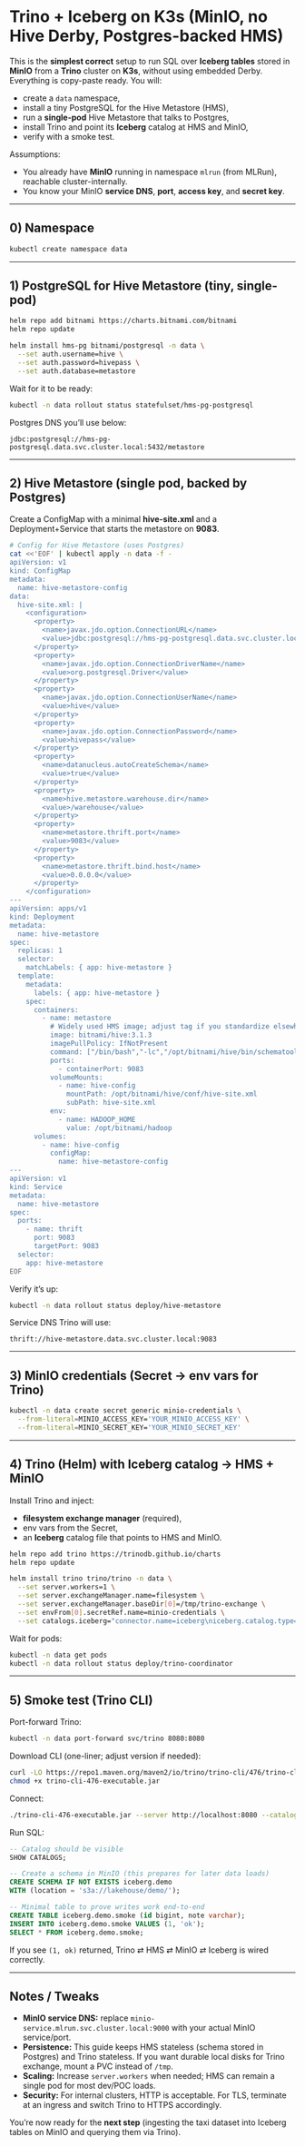 # Trino + Iceberg on K3s (MinIO, **no Hive Derby**, **Postgres-backed HMS**)

This is the **simplest correct** setup to run SQL over **Iceberg tables** stored in **MinIO** from a **Trino** cluster on **K3s**, without using embedded Derby. Everything is copy-paste ready. You will:

* create a `data` namespace,
* install a tiny PostgreSQL for the Hive Metastore (HMS),
* run a **single-pod** Hive Metastore that talks to Postgres,
* install Trino and point its **Iceberg** catalog at HMS and MinIO,
* verify with a smoke test.

Assumptions:

* You already have **MinIO** running in namespace `mlrun` (from MLRun), reachable cluster-internally.
* You know your MinIO **service DNS**, **port**, **access key**, and **secret key**.

---

## 0) Namespace

```bash
kubectl create namespace data
```

---

## 1) PostgreSQL for Hive Metastore (tiny, single-pod)

```bash
helm repo add bitnami https://charts.bitnami.com/bitnami
helm repo update

helm install hms-pg bitnami/postgresql -n data \
  --set auth.username=hive \
  --set auth.password=hivepass \
  --set auth.database=metastore
```

Wait for it to be ready:

```bash
kubectl -n data rollout status statefulset/hms-pg-postgresql
```

Postgres DNS you’ll use below:

```
jdbc:postgresql://hms-pg-postgresql.data.svc.cluster.local:5432/metastore
```

---

## 2) Hive Metastore (single pod, backed by Postgres)

Create a ConfigMap with a minimal **hive-site.xml** and a Deployment+Service that starts the metastore on **9083**.

```bash
# Config for Hive Metastore (uses Postgres)
cat <<'EOF' | kubectl apply -n data -f -
apiVersion: v1
kind: ConfigMap
metadata:
  name: hive-metastore-config
data:
  hive-site.xml: |
    <configuration>
      <property>
        <name>javax.jdo.option.ConnectionURL</name>
        <value>jdbc:postgresql://hms-pg-postgresql.data.svc.cluster.local:5432/metastore</value>
      </property>
      <property>
        <name>javax.jdo.option.ConnectionDriverName</name>
        <value>org.postgresql.Driver</value>
      </property>
      <property>
        <name>javax.jdo.option.ConnectionUserName</name>
        <value>hive</value>
      </property>
      <property>
        <name>javax.jdo.option.ConnectionPassword</name>
        <value>hivepass</value>
      </property>
      <property>
        <name>datanucleus.autoCreateSchema</name>
        <value>true</value>
      </property>
      <property>
        <name>hive.metastore.warehouse.dir</name>
        <value>/warehouse</value>
      </property>
      <property>
        <name>metastore.thrift.port</name>
        <value>9083</value>
      </property>
      <property>
        <name>metastore.thrift.bind.host</name>
        <value>0.0.0.0</value>
      </property>
    </configuration>
---
apiVersion: apps/v1
kind: Deployment
metadata:
  name: hive-metastore
spec:
  replicas: 1
  selector:
    matchLabels: { app: hive-metastore }
  template:
    metadata:
      labels: { app: hive-metastore }
    spec:
      containers:
        - name: metastore
          # Widely used HMS image; adjust tag if you standardize elsewhere
          image: bitnami/hive:3.1.3
          imagePullPolicy: IfNotPresent
          command: ["/bin/bash","-lc","/opt/bitnami/hive/bin/schematool -dbType postgres -initSchema --verbose || true; /opt/bitnami/hive/bin/hive --service metastore"]
          ports:
            - containerPort: 9083
          volumeMounts:
            - name: hive-config
              mountPath: /opt/bitnami/hive/conf/hive-site.xml
              subPath: hive-site.xml
          env:
            - name: HADOOP_HOME
              value: /opt/bitnami/hadoop
      volumes:
        - name: hive-config
          configMap:
            name: hive-metastore-config
---
apiVersion: v1
kind: Service
metadata:
  name: hive-metastore
spec:
  ports:
    - name: thrift
      port: 9083
      targetPort: 9083
  selector:
    app: hive-metastore
EOF
```

Verify it’s up:

```bash
kubectl -n data rollout status deploy/hive-metastore
```

Service DNS Trino will use:

```
thrift://hive-metastore.data.svc.cluster.local:9083
```

---

## 3) MinIO credentials (Secret → env vars for Trino)

```bash
kubectl -n data create secret generic minio-credentials \
  --from-literal=MINIO_ACCESS_KEY='YOUR_MINIO_ACCESS_KEY' \
  --from-literal=MINIO_SECRET_KEY='YOUR_MINIO_SECRET_KEY'
```

---

## 4) Trino (Helm) with **Iceberg** catalog → HMS + MinIO

Install Trino and inject:

* **filesystem exchange manager** (required),
* env vars from the Secret,
* an **Iceberg** catalog file that points to HMS and MinIO.

```bash
helm repo add trino https://trinodb.github.io/charts
helm repo update

helm install trino trino/trino -n data \
  --set server.workers=1 \
  --set server.exchangeManager.name=filesystem \
  --set server.exchangeManager.baseDir[0]=/tmp/trino-exchange \
  --set envFrom[0].secretRef.name=minio-credentials \
  --set catalogs.iceberg="connector.name=iceberg\niceberg.catalog.type=hive_metastore\nhive.metastore.uri=thrift://hive-metastore.data.svc.cluster.local:9083\nfs.native-s3.enabled=true\ns3.endpoint=http://minio-service.mlrun.svc.cluster.local:9000\ns3.path-style-access=true\ns3.aws-access-key=\${ENV:MINIO_ACCESS_KEY}\ns3.aws-secret-key=\${ENV:MINIO_SECRET_KEY}"
```

Wait for pods:

```bash
kubectl -n data get pods
kubectl -n data rollout status deploy/trino-coordinator
```

---

## 5) Smoke test (Trino CLI)

Port-forward Trino:

```bash
kubectl -n data port-forward svc/trino 8080:8080
```

Download CLI (one-liner; adjust version if needed):

```bash
curl -LO https://repo1.maven.org/maven2/io/trino/trino-cli/476/trino-cli-476-executable.jar
chmod +x trino-cli-476-executable.jar
```

Connect:

```bash
./trino-cli-476-executable.jar --server http://localhost:8080 --catalog iceberg
```

Run SQL:

```sql
-- Catalog should be visible
SHOW CATALOGS;

-- Create a schema in MinIO (this prepares for later data loads)
CREATE SCHEMA IF NOT EXISTS iceberg.demo
WITH (location = 's3a://lakehouse/demo/');

-- Minimal table to prove writes work end-to-end
CREATE TABLE iceberg.demo.smoke (id bigint, note varchar);
INSERT INTO iceberg.demo.smoke VALUES (1, 'ok');
SELECT * FROM iceberg.demo.smoke;
```

If you see `(1, ok)` returned, Trino ⇄ HMS ⇄ MinIO ⇄ Iceberg is wired correctly.

---

## Notes / Tweaks

* **MinIO service DNS:** replace `minio-service.mlrun.svc.cluster.local:9000` with your actual MinIO service/port.
* **Persistence:** This guide keeps HMS stateless (schema stored in Postgres) and Trino stateless. If you want durable local disks for Trino exchange, mount a PVC instead of `/tmp`.
* **Scaling:** Increase `server.workers` when needed; HMS can remain a single pod for most dev/POC loads.
* **Security:** For internal clusters, HTTP is acceptable. For TLS, terminate at an ingress and switch Trino to HTTPS accordingly.

You’re now ready for the **next step** (ingesting the taxi dataset into Iceberg tables on MinIO and querying them via Trino).
